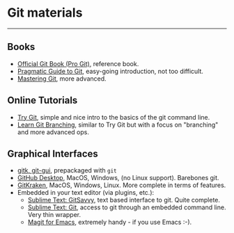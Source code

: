 
# Git materials
---

## Books

- [Official Git Book (Pro Git)](https://git-scm.com/book/en/v2), reference book.
- [Pragmatic Guide to Git](https://pragprog.com/book/pg_git/pragmatic-guide-to-git), easy-going introduction, not too difficult.
- [Mastering Git](https://www.packtpub.com/application-development/mastering-git), more advanced.

## Online Tutorials

- [Try Git](https://try.github.io/levels/1/challenges/1), simple and nice intro to the basics of the git command line.
- [Learn Git Branching](http://learngitbranching.js.org/), similar to Try Git but with a focus on "branching" and more advanced ops.

## Graphical Interfaces

- [gitk, git-gui](https://git-scm.com/book/en/v2/Git-in-Other-Environments-Graphical-Interfaces), prepackaged with `git`
- [GitHub Desktop](https://desktop.github.com/), MacOS, Windows, (no Linux support). Barebones git.
- [GitKraken](https://www.gitkraken.com/), MacOS, Windows, Linux. More complete in terms of features.
- Embedded in your text editor (via plugins, etc.):
  - [Sublime Text: GitSavvy](https://github.com/divmain/GitSavvy), text based interface to git. Quite complete.
  - [Sublime Text: Git](https://github.com/kemayo/sublime-text-git), access to git through an embedded command line. Very thin wrapper.
  - [Magit for Emacs](https://magit.vc/), extremely handy - if you use Emacs :-).
